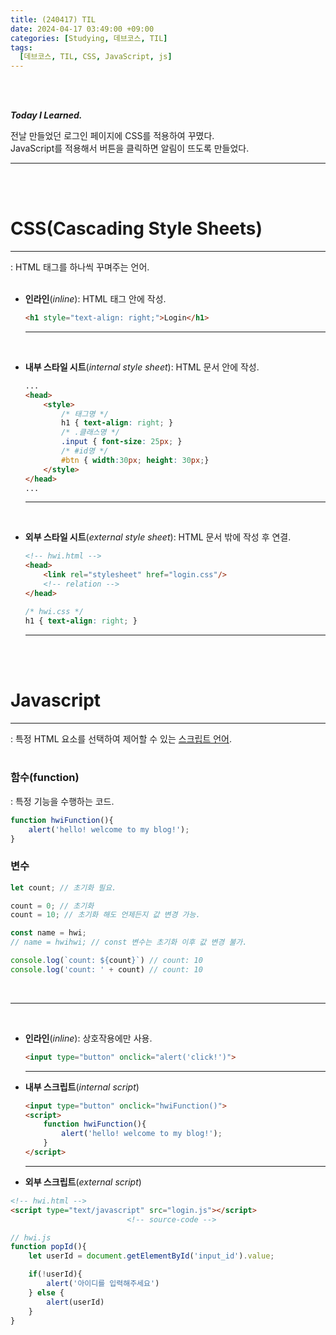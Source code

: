 ```yaml
---
title: (240417) TIL
date: 2024-04-17 03:49:00 +09:00
categories: [Studying, 데브코스, TIL]
tags: 
  [데브코스, TIL, CSS, JavaScript, js]
---
```

<br>
<br>

***Today I Learned.*** 
<br>

전날 만들었던 로그인 페이지에 CSS를 적용하여 꾸몄다. <br>JavaScript를 적용해서 버튼을 클릭하면 알림이 뜨도록 만들었다.


---
<br>
<br>

**CSS(Cascading Style Sheets)**
===========================
---------------------------
: HTML 태그를 하나씩 꾸며주는 언어.
<br><br>

- **인라인**(*inline*): HTML 태그 안에 작성.
    
    ```html
    <h1 style="text-align: right;">Login</h1>
    ```
    ---
    <br>

- **내부 스타일 시트**(*internal style sheet*): HTML 문서 안에 작성.
    
    ```html
    ...
    <head>
        <style>
            /* 태그명 */
            h1 { text-align: right; }
            /* .클래스명 */
            .input { font-size: 25px; }
            /* #id명 */
            #btn { width:30px; height: 30px;}
        </style>
    </head>
    ...
    ```
    ---
    <br>

- **외부 스타일 시트**(*external style sheet*): HTML 문서 밖에 작성 후 연결.
    
    ```html
    <!-- hwi.html -->
    <head>
        <link rel="stylesheet" href="login.css"/>
    	<!-- relation -->
    </head>
    ```
    ```css
    /* hwi.css */
    h1 { text-align: right; }
    ```
    ---
<br>
<br>

**Javascript**
===========
-----------

: 특정 HTML 요소를 선택하여 제어할 수 있는 <u>스크립트 언어</u>.
<br>
<br>

### 함수(function)

: 특정 기능을 수행하는 코드.

```jsx
function hwiFunction(){
    alert('hello! welcome to my blog!');
}
```

### 변수
```jsx
let count; // 초기화 필요.

count = 0; // 초기화
count = 10; // 초기화 해도 언제든지 값 변경 가능.

const name = hwi;
// name = hwihwi; // const 변수는 초기화 이후 값 변경 불가.

console.log(`count: ${count}`) // count: 10
console.log('count: ' + count) // count: 10
```

<br>

---

<br>

- **인라인**(*inline*): 상호작용에만 사용.
    ```html
    <input type="button" onclick="alert('click!')">
    ```
    ---


- **내부 스크립트**(*internal script*)
    
    ```html
    <input type="button" onclick="hwiFunction()">
    <script>
        function hwiFunction(){
            alert('hello! welcome to my blog!');
        }
    </script>
    ```
    ---

- **외부 스크립트**(*external script*)

```html
<!-- hwi.html -->
<script type="text/javascript" src="login.js"></script>
                          <!-- source-code -->
```
```jsx
// hwi.js
function popId(){
    let userId = document.getElementById('input_id').value;

    if(!userId){
        alert('아이디를 입력해주세요')
    } else {
        alert(userId)
    }
}
```